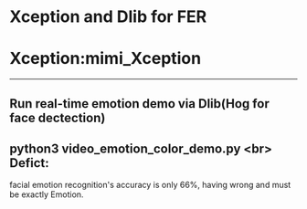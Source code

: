 Xception and Dlib for FER 
===
# Xception:mimi_Xception
------
Run real-time emotion demo via Dlib(Hog for face dectection)
----
python3 video_emotion_color_demo.py \<br>
Defict:
----
facial emotion recognition's accuracy is only 66%, having wrong and must be exactly Emotion.  
